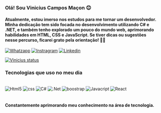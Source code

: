 ### Olá! Sou Vinicius Campos Maçon 😊
#### Atualmente, estou imerso nos estudos para me tornar um desenvolvedor. Minha dedicação tem sido focada no desenvolvimento utilizando C# e .NET, e também tenho explorado um pouco do mundo web, aprimorando habilidades em HTML, CSS e JavaScript. Se tiver dicas ou sugestões nesse percurso, ficarei grato pela orientação! 🚀✨
[![Whatzapp](https://img.shields.io/badge/WhatsApp-25D366?style=for-the-badge&logo=whatsapp&logoColor=white)](https://api.whatsapp.com/send?phone=5562986640301)
[![Instragram](https://img.shields.io/badge/Instagram-E4405F?style=for-the-badge&logo=instagram&logoColor=white)](https://www.instagram.com/vinicius_macon2003/)
[![Linkedin](https://img.shields.io/badge/LinkedIn-0077B5?style=for-the-badge&logo=linkedin&logoColor=white)](https://www.linkedin.com/public-profile/settings?trk=d_flagship3_profile_self_view_public_profile)

[![Vinicius status](https://github-readme-stats.vercel.app/api?username=anuraghazra&show_icons=true&theme=default#gh-light-mode-only)](https://github.com/anuraghazra/github-readme-stats#gh-light-mode-only)

### Tecnologias que uso no meu dia 

<div style ="display: incline_block"><br/>
<img align ="center" alt="Html5" src= "https://img.shields.io/badge/HTML5-E34F26?style=for-the-badge&logo=html5&logoColor=white"/>
<img align ="center" alt="css" src= "https://img.shields.io/badge/CSS3-1572B6?style=for-the-badge&logo=css3&logoColor=white"/>
<img align ="center" alt="C#" src= "https://img.shields.io/badge/C%23-239120?style=for-the-badge&logo=c-sharp&logoColor=white"/>
<img align ="center" alt=".Net" src= "https://img.shields.io/badge/.NET-5C2D91?style=for-the-badge&logo=.net&logoColor=white"/>
<img align ="center" alt="boostrap" src= "https://img.shields.io/badge/Bootstrap-563D7C?style=for-the-badge&logo=bootstrap&logoColor=white"/>
<img align ="center" alt="Javacript" src= "https://img.shields.io/badge/JavaScript-323330?style=for-the-badge&logo=javascript&logoColor=F7DF1E"/>
<img align ="center" alt="React" src= "https://img.shields.io/badge/React-20232A?style=for-the-badge&logo=react&logoColor=61DAFB"/>
<div><br/>

#### Constantemente aprimorando meu conhecimento na área de tecnologia.




